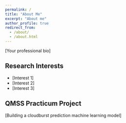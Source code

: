 ```yaml
---
permalink: /
title: "About Me"
excerpt: "About me"
author_profile: true
redirect_from: 
  - /about/
  - /about.html
---
```


[Your professional bio]

## Research Interests
- [Interest 1]
- [Interest 2]
- [Interest 3]

## QMSS Practicum Project
[Building a cloudburst prediction machine learning model]


